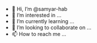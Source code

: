 - 👋 Hi, I’m @samyar-hab
- 👀 I’m interested in ...
- 🌱 I’m currently learning ...
- 💞️ I’m looking to collaborate on ...
- 📫 How to reach me ...

<!---
samyar-hab/samyar-hab is a ✨ special ✨ repository because its `README.md` (this file) appears on your GitHub profile.
You can click the Preview link to take a look at your changes.
--->
